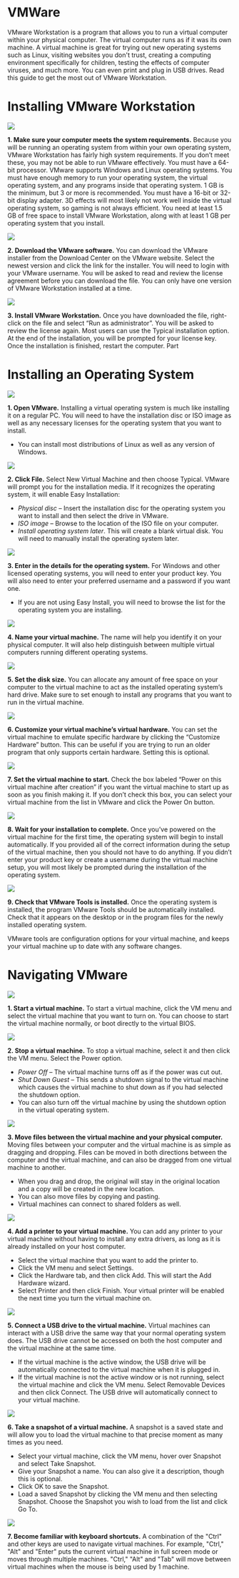 # VMWare 

VMware Workstation is a program that allows you to run a virtual computer within your physical computer. The virtual computer runs as if it was its own machine. A virtual machine is great for trying out new operating systems such as Linux, visiting websites you don't trust, creating a computing environment specifically for children, testing the effects of computer viruses, and much more. You can even print and plug in USB drives. Read this guide to get the most out of VMware Workstation.

# Installing VMware Workstation

![](http://pad3.whstatic.com/images/thumb/5/50/Use-VMware-Workstation-Step-1-Version-2.jpg/aid1394826-v4-728px-Use-VMware-Workstation-Step-1-Version-2.jpg.webp)

**1. Make sure your computer meets the system requirements.** Because you will be running an operating system from within your own operating system, VMware Workstation has fairly high system requirements. If you don’t meet these, you may not be able to run VMware effectively.
You must have a 64-bit processor.
VMware supports Windows and Linux operating systems.
You must have enough memory to run your operating system, the virtual operating system, and any programs inside that operating system. 1 GB is the minimum, but 3 or more is recommended.
You must have a 16-bit or 32-bit display adapter. 3D effects will most likely not work well inside the virtual operating system, so gaming is not always efficient.
You need at least 1.5 GB of free space to install VMware Workstation, along with at least 1 GB per operating system that you install.

![](images/Use-VMware-Workstation-Step-2-Version-2.jpg)

**2. Download the VMware software.** You can download the VMware installer from the Download Center on the VMware website. Select the newest version and click the link for the installer. You will need to login with your VMware username.
You will be asked to read and review the license agreement before you can download the file.
You can only have one version of VMware Workstation installed at a time.

![](http://pad3.whstatic.com/images/thumb/b/bd/Use-VMware-Workstation-Step-2-Version-2.jpg/aid1394826-v4-728px-Use-VMware-Workstation-Step-2-Version-2.jpg.webp)

**3. Install VMware Workstation.** Once you have downloaded the file, right-click on the file and select “Run as administrator”.
You will be asked to review the license again.
Most users can use the Typical installation option.
At the end of the installation, you will be prompted for your license key.
Once the installation is finished, restart the computer.
Part

# Installing an Operating System

![](http://pad2.whstatic.com/images/thumb/3/35/Use-VMware-Workstation-Step-4-Version-2.jpg/aid1394826-v4-728px-Use-VMware-Workstation-Step-4-Version-2.jpg.webp)

**1. Open VMware.** Installing a virtual operating system is much like installing it on a regular PC. You will need to have the installation disc or ISO image as well as any necessary licenses for the operating system that you want to install.

* You can install most distributions of Linux as well as any version of Windows.

![](http://pad1.whstatic.com/images/thumb/2/23/Use-VMware-Workstation-Step-5-Version-3.jpg/aid1394826-v4-728px-Use-VMware-Workstation-Step-5-Version-3.jpg.webp)

**2. Click File.** Select New Virtual Machine and then choose Typical. VMware will prompt you for the installation media. If it recognizes the operating system, it will enable Easy Installation:

* *Physical disc* – Insert the installation disc for the operating system you want to install and then select the drive in VMware.
* *ISO image* – Browse to the location of the ISO file on your computer.
* *Install operating system later*. This will create a blank virtual disk. You will need to manually install the operating system later.

![](http://pad2.whstatic.com/images/thumb/f/fd/Use-VMware-Workstation-Step-6-Version-3.jpg/aid1394826-v4-728px-Use-VMware-Workstation-Step-6-Version-3.jpg.webp)

**3. Enter in the details for the operating system.** For Windows and other licensed operating systems, you will need to enter your product key. You will also need to enter your preferred username and a password if you want one.
* If you are not using Easy Install, you will need to browse the list for the operating system you are installing.

![](http://pad2.whstatic.com/images/thumb/0/03/Use-VMware-Workstation-Step-7-Version-3.jpg/aid1394826-v4-728px-Use-VMware-Workstation-Step-7-Version-3.jpg.webp)

**4. Name your virtual machine.** The name will help you identify it on your physical computer. It will also help distinguish between multiple virtual computers running different operating systems.

![](http://pad2.whstatic.com/images/thumb/4/4d/Use-VMware-Workstation-Step-8-Version-3.jpg/aid1394826-v4-728px-Use-VMware-Workstation-Step-8-Version-3.jpg.webp)

**5. Set the disk size.** You can allocate any amount of free space on your computer to the virtual machine to act as the installed operating system’s hard drive. Make sure to set enough to install any programs that you want to run in the virtual machine.

![](http://pad1.whstatic.com/images/thumb/f/f7/Use-VMware-Workstation-Step-9-Version-3.jpg/aid1394826-v4-728px-Use-VMware-Workstation-Step-9-Version-3.jpg.webp)

**6. Customize your virtual machine’s virtual hardware.** You can set the virtual machine to emulate specific hardware by clicking the “Customize Hardware” button. This can be useful if you are trying to run an older program that only supports certain hardware. Setting this is optional.

![](http://pad1.whstatic.com/images/thumb/8/8d/Use-VMware-Workstation-Step-10-Version-2.jpg/aid1394826-v4-728px-Use-VMware-Workstation-Step-10-Version-2.jpg.webp)

**7. Set the virtual machine to start.** Check the box labeled “Power on this virtual machine after creation” if you want the virtual machine to start up as soon as you finish making it. If you don’t check this box, you can select your virtual machine from the list in VMware and click the Power On button.

![](http://pad3.whstatic.com/images/thumb/0/0b/Use-VMware-Workstation-Step-11-Version-2.jpg/aid1394826-v4-728px-Use-VMware-Workstation-Step-11-Version-2.jpg.webp)

**8. Wait for your installation to complete.** Once you’ve powered on the virtual machine for the first time, the operating system will begin to install automatically. If you provided all of the correct information during the setup of the virtual machine, then you should not have to do anything.
If you didn’t enter your product key or create a username during the virtual machine setup, you will most likely be prompted during the installation of the operating system.

![](http://pad2.whstatic.com/images/thumb/1/15/Use-VMware-Workstation-Step-12-Version-2.jpg/aid1394826-v4-728px-Use-VMware-Workstation-Step-12-Version-2.jpg.webp)

**9. Check that VMware Tools is installed.** Once the operating system is installed, the program VMware Tools should be automatically installed. Check that it appears on the desktop or in the program files for the newly installed operating system.

VMware tools are configuration options for your virtual machine, and keeps your virtual machine up to date with any software changes.

# Navigating VMware

![](http://pad3.whstatic.com/images/thumb/8/88/Use-VMware-Workstation-Step-13-Version-2.jpg/aid1394826-v4-728px-Use-VMware-Workstation-Step-13-Version-2.jpg.webp)

**1. Start a virtual machine.** To start a virtual machine, click the VM menu and select the virtual machine that you want to turn on. You can choose to start the virtual machine normally, or boot directly to the virtual BIOS.

![](http://pad3.whstatic.com/images/thumb/5/51/Use-VMware-Workstation-Step-14-Version-2.jpg/aid1394826-v4-728px-Use-VMware-Workstation-Step-14-Version-2.jpg.webp)

**2. Stop a virtual machine.** To stop a virtual machine, select it and then click the VM menu. Select the Power option.

* *Power Off* – The virtual machine turns off as if the power was cut out.
* *Shut Down Guest* – This sends a shutdown signal to the virtual machine which causes the virtual machine to shut down as if you had selected the shutdown option.
* You can also turn off the virtual machine by using the shutdown option in the virtual operating system.

![](http://pad1.whstatic.com/images/thumb/3/3f/Use-VMware-Workstation-Step-15-Version-2.jpg/aid1394826-v4-728px-Use-VMware-Workstation-Step-15-Version-2.jpg.webp)

**3. Move files between the virtual machine and your physical computer.** Moving files between your computer and the virtual machine is as simple as dragging and dropping. Files can be moved in both directions between the computer and the virtual machine, and can also be dragged from one virtual machine to another.

* When you drag and drop, the original will stay in the original location and a copy will be created in the new location.
* You can also move files by copying and pasting.
* Virtual machines can connect to shared folders as well.

![](http://pad1.whstatic.com/images/thumb/7/71/Use-VMware-Workstation-Step-16-Version-2.jpg/aid1394826-v4-728px-Use-VMware-Workstation-Step-16-Version-2.jpg.webp)

**4. Add a printer to your virtual machine.** You can add any printer to your virtual machine without having to install any extra drivers, as long as it is already installed on your host computer.

* Select the virtual machine that you want to add the printer to.
* Click the VM menu and select Settings.
* Click the Hardware tab, and then click Add. This will start the Add Hardware wizard.
* Select Printer and then click Finish. Your virtual printer will be enabled the next time you turn the virtual machine on.

![](http://pad3.whstatic.com/images/thumb/e/e8/Use-VMware-Workstation-Step-17-Version-2.jpg/aid1394826-v4-728px-Use-VMware-Workstation-Step-17-Version-2.jpg.webp)

**5. Connect a USB drive to the virtual machine.** Virtual machines can interact with a USB drive the same way that your normal operating system does. The USB drive cannot be accessed on both the host computer and the virtual machine at the same time.

* If the virtual machine is the active window, the USB drive will be automatically connected to the virtual machine when it is plugged in.
* If the virtual machine is not the active window or is not running, select the virtual machine and click the VM menu. Select Removable Devices and then click Connect. The USB drive will automatically connect to your virtual machine.

![](http://pad2.whstatic.com/images/thumb/8/8f/Use-VMware-Workstation-Step-18-Version-2.jpg/aid1394826-v4-728px-Use-VMware-Workstation-Step-18-Version-2.jpg.webp)

**6. Take a snapshot of a virtual machine.** A snapshot is a saved state and will allow you to load the virtual machine to that precise moment as many times as you need.

* Select your virtual machine, click the VM menu, hover over Snapshot and select Take Snapshot.
* Give your Snapshot a name. You can also give it a description, though this is optional.
* Click OK to save the Snapshot.
* Load a saved Snapshot by clicking the VM menu and then selecting Snapshot. Choose the Snapshot you wish to load from the list and click Go To.

![](http://pad3.whstatic.com/images/thumb/a/a7/Use-VMware-Workstation-Step-19-Version-2.jpg/aid1394826-v4-728px-Use-VMware-Workstation-Step-19-Version-2.jpg.webp)

**7. Become familiar with keyboard shortcuts.** A combination of the "Ctrl" and other keys are used to navigate virtual machines. For example, "Ctrl," "Alt" and "Enter" puts the current virtual machine in full screen mode or moves through multiple machines. "Ctrl," "Alt" and "Tab" will move between virtual machines when the mouse is being used by 1 machine.